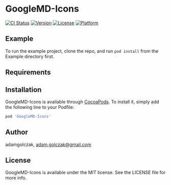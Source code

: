 # GoogleMD-Icons

[![CI Status](https://img.shields.io/travis/adamgolczak/GoogleMD-Icons.svg?style=flat)](https://travis-ci.org/adamgolczak/GoogleMD-Icons)
[![Version](https://img.shields.io/cocoapods/v/GoogleMD-Icons.svg?style=flat)](https://cocoapods.org/pods/GoogleMD-Icons)
[![License](https://img.shields.io/cocoapods/l/GoogleMD-Icons.svg?style=flat)](https://cocoapods.org/pods/GoogleMD-Icons)
[![Platform](https://img.shields.io/cocoapods/p/GoogleMD-Icons.svg?style=flat)](https://cocoapods.org/pods/GoogleMD-Icons)

## Example

To run the example project, clone the repo, and run `pod install` from the Example directory first.

## Requirements

## Installation

GoogleMD-Icons is available through [CocoaPods](https://cocoapods.org). To install
it, simply add the following line to your Podfile:

```ruby
pod 'GoogleMD-Icons'
```

## Author

adamgolczak, adam.golczak@gmail.com

## License

GoogleMD-Icons is available under the MIT license. See the LICENSE file for more info.
